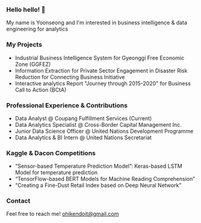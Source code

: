 ### Hello hello! 👋

My name is Yoonseong and I'm interested in business intelligence & data engineering for analytics

### My Projects
- Industrial Business Intelligence System for Gyeonggi Free Economic Zone (GGFEZ)
- Information Extraction for Private Sector Engagement in Disaster Risk Reduction for Connecting Business Initiative
- Interactive analytics Report "Journey through 2015-2020" for Business Call to Action (BCtA)

### Professional Experience & Contributions
- Data Analyst @ Coupang Fulfillment Services (Current)
- Data Analytics Specialist @ Cross-Border Capital Management Inc. 
- Junior Data Science Officer @ United Nations Development Programme
- Data Analytics & BI Intern @ United Nations Secretariat

### Kaggle & Dacon Competitions
- “Sensor-based Temperature Prediction Model”: Keras-based LSTM Model for temperature prediction
- “TensorFlow-based BERT Models for Machine Reading Comprehension”
- “Creating a Fine-Dust Retail Index based on Deep Neural Network”

### Contact   
Feel free to reach me!
ohikendoit@gmail.com

<!--
**ohikendoit/ohikendoit** is a ✨ _special_ ✨ repository because its `README.md` (this file) appears on your GitHub profile.

Here are some ideas to get you started:

- 🔭 I’m currently working on ...
- 🌱 I’m currently learning ...
- 👯 I’m looking to collaborate on ...
- 🤔 I’m looking for help with ...
- 💬 Ask me about ...
- 📫 How to reach me: ...
- 😄 Pronouns: ...
- ⚡ Fun fact: ...
-->
